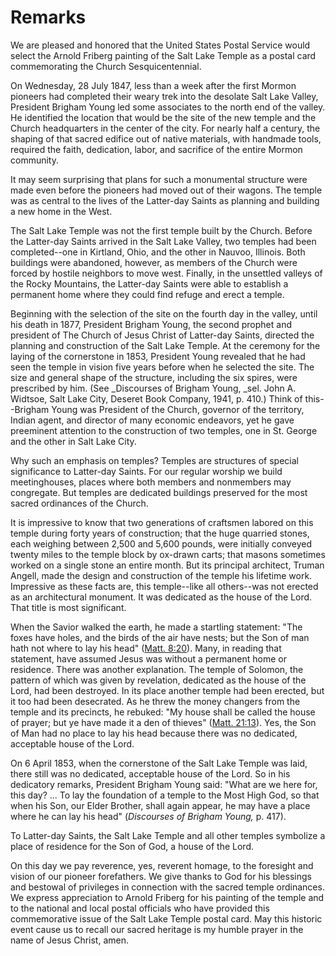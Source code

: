 # Remarks

We are pleased and honored that the United States Postal Service would select
the Arnold Friberg painting of the Salt Lake Temple as a postal card
commemorating the Church Sesquicentennial.

On Wednesday, 28 July 1847, less than a week after the first Mormon pioneers
had completed their weary trek into the desolate Salt Lake Valley, President
Brigham Young led some associates to the north end of the valley. He
identified the location that would be the site of the new temple and the
Church headquarters in the center of the city. For nearly half a century, the
shaping of that sacred edifice out of native materials, with handmade tools,
required the faith, dedication, labor, and sacrifice of the entire Mormon
community.

It may seem surprising that plans for such a monumental structure were made
even before the pioneers had moved out of their wagons. The temple was as
central to the lives of the Latter-day Saints as planning and building a new
home in the West.

The Salt Lake Temple was not the first temple built by the Church. Before the
Latter-day Saints arrived in the Salt Lake Valley, two temples had been
completed--one in Kirtland, Ohio, and the other in Nauvoo, Illinois. Both
buildings were abandoned, however, as members of the Church were forced by
hostile neighbors to move west. Finally, in the unsettled valleys of the Rocky
Mountains, the Latter-day Saints were able to establish a permanent home where
they could find refuge and erect a temple.

Beginning with the selection of the site on the fourth day in the valley,
until his death in 1877, President Brigham Young, the second prophet and
president of The Church of Jesus Christ of Latter-day Saints, directed the
planning and construction of the Salt Lake Temple. At the ceremony for the
laying of the cornerstone in 1853, President Young revealed that he had seen
the temple in vision five years before when he selected the site. The size and
general shape of the structure, including the six spires, were prescribed by
him. (See _Discourses of Brigham Young, _sel. John A. Widtsoe, Salt Lake City,
Deseret Book Company, 1941, p. 410.) Think of this--Brigham Young was
President of the Church, governor of the territory, Indian agent, and director
of many economic endeavors, yet he gave preeminent attention to the
construction of two temples, one in St. George and the other in Salt Lake
City.

Why such an emphasis on temples? Temples are structures of special
significance to Latter-day Saints. For our regular worship we build
meetinghouses, places where both members and nonmembers may congregate. But
temples are dedicated buildings preserved for the most sacred ordinances of
the Church.

It is impressive to know that two generations of craftsmen labored on this
temple during forty years of construction; that the huge quarried stones, each
weighing between 2,500 and 5,600 pounds, were initially conveyed twenty miles
to the temple block by ox-drawn carts; that masons sometimes worked on a
single stone an entire month. But its principal architect, Truman Angell, made
the design and construction of the temple his lifetime work. Impressive as
these facts are, this temple--like all others--was not erected as an
architectural monument. It was dedicated as the house of the Lord. That title
is most significant.

When the Savior walked the earth, he made a startling statement: "The foxes
have holes, and the birds of the air have nests; but the Son of man hath not
where to lay his head" ([Matt.
8:20](https://www.lds.org/scriptures/nt/matt/8.20?lang=eng#19)). Many, in
reading that statement, have assumed Jesus was without a permanent home or
residence. There was another explanation. The temple of Solomon, the pattern
of which was given by revelation, dedicated as the house of the Lord, had been
destroyed. In its place another temple had been erected, but it too had been
desecrated. As he threw the money changers from the temple and its precincts,
he rebuked: "My house shall be called the house of prayer; but ye have made it
a den of thieves" ([Matt.
21:13](https://www.lds.org/scriptures/nt/matt/21.13?lang=eng#12)). Yes, the
Son of Man had no place to lay his head because there was no dedicated,
acceptable house of the Lord.

On 6 April 1853, when the cornerstone of the Salt Lake Temple was laid, there
still was no dedicated, acceptable house of the Lord. So in his dedicatory
remarks, President Brigham Young said: "What are we here for, this day? ... To
lay the foundation of a temple to the Most High God, so that when his Son, our
Elder Brother, shall again appear, he may have a place where he can lay his
head" (_Discourses of Brigham Young,_ p. 417).

To Latter-day Saints, the Salt Lake Temple and all other temples symbolize a
place of residence for the Son of God, a house of the Lord.

On this day we pay reverence, yes, reverent homage, to the foresight and
vision of our pioneer forefathers. We give thanks to God for his blessings and
bestowal of privileges in connection with the sacred temple ordinances. We
express appreciation to Arnold Friberg for his painting of the temple and to
the national and local postal officials who have provided this commemorative
issue of the Salt Lake Temple postal card. May this historic event cause us to
recall our sacred heritage is my humble prayer in the name of Jesus Christ,
amen.

